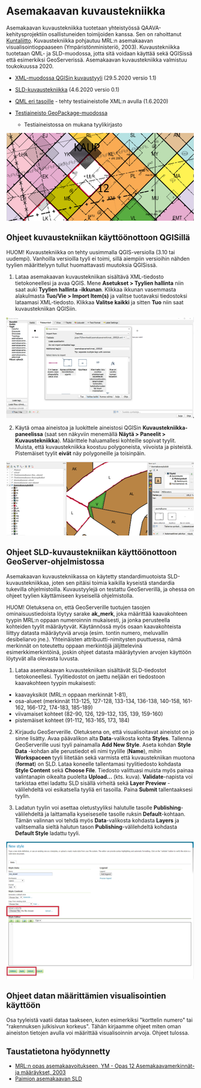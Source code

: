 # Asemakaavan kuvaustekniikka

Asemakaavan kuvaustekniikka tuotetaan yhteistyössä QAAVA-kehitysprojektiin osallistuneiden toimijoiden kanssa. 
Sen on rahoittanut [Kuntaliitto](https://www.kuntaliitto.fi/ajankohtaista/2020/avoin-tyylikirjasto-helpottaa-asemakaavojen-digitalisointia?fbclid=IwAR3d_moQRJR0IxAxzJXxjlo4YtGfzT4ju87H8DTurRdNXtqo7FvnMIFkCUA). Kuvaustekniikka pohjautuu MRL:n asemakaavan visualisointioppaaseen (Ympäristönministeriö, 2003). Kuvaustekniikka tuotetaan QML- ja SLD-muodossa, jotta sitä voidaan käyttää sekä QGISissä että esimerkiksi GeoServerissä. Asemakaavan kuvaustekniikka valmistuu toukokuussa 2020.

- [XML-muodossa QGISin kuvaustyyli](asemakaavan_kuvaustekniikka.xml) (29.5.2020 versio 1.1)
- [SLD-kuvaustekniikka](SLD) (4.6.2020 versio 0.1)

- [QML eri tasoille](QML) - tehty testiaineistolle XML:n avulla (1.6.2020)
- [Testiaineisto GeoPackage-muodossa](asemakaava_testiaineisto.gpkg)
    - Testiaineistossa on mukana tyylikirjasto

<img src="asemakaavan_kuvaustekniikka_screenshot_v1.png" width="500"/>

## Ohjeet kuvaustekniikan käyttöönottoon QGISillä

HUOM! Kuvaustekniikka on tehty uusimmalla QGIS-versiolla (3.10 tai uudempi). Vanhoilla versioilla tyyli ei toimi, sillä aiempiin versioihin nähden tyylien määrittelyyn tullut huomattavasti muutoksia QGISissä.

1. Lataa asemakaavan kuvaustekniikan sisältävä XML-tiedosto tietokoneellesi ja avaa QGIS. Mene **Asetukset > Tyylien hallinta** niin saat auki **Tyylien hallinta -ikkunan**. Klikkaa ikkunan vasemmasta alakulmasta **Tuo/Vie > Import Item(s)** ja valitse tuotavaksi tiedostoksi lataamasi XML-tiedosto. Klikkaa **Valitse kaikki** ja sitten **Tuo** niin saat kuvaustekniikan QGISiin.

<img src="QGIS_tyylien_tuonti.png" width="500"/>

2. Käytä omaa aineistoa ja luokittele aineistosi QGISin **Kuvaustekniikka-paneelissa** (saat sen näkyviin menemällä **Näytä > Paneelit > Kuvaustekniikka**). Määrittele haluamallesi kohteille sopivat tyylit. Muista, että kuvaustekniikka koostuu polygoneista, viivoista ja pisteistä. Pistemäiset tyylit **eivät** näy polygoneille ja toisinpäin.

<img src="QGIS_tyylien_lisaaminen.png" width="500"/>

## Ohjeet SLD-kuvaustekniikan käyttöönottoon GeoServer-ohjelmistossa

Asemakaavan kuvaustekniikassa on käytetty standardimuotoista SLD-kuvaustekniikkaa, joten sen pitäisi toimia kaikilla kyseistä standardia tukevilla ohjelmistoilla. Kuvaustyylejä on testattu GeoServerillä, ja ohessa on ohjeet tyylien käyttämiseen kyseisellä ohjelmistolla.

HUOM! Oletuksena on, että GeoServerille tuotujen tasojen ominaisuustiedoista löytyy sarake **ak_merk**, joka määrittää kaavakohteen tyypin  MRL:n oppaan numeroinnin mukaisesti, ja jonka perusteella kohteiden tyylit määräytyvät. Käytännössä myös osaan kaavakohteista liittyy datasta määräytyviä arvoja (esim. tontin numero, meluvallin desibeliarvo jne.). Yhteinäisten attribuutti-nimitysten puuttuessa, nämä merkinnät on toteutettu oppaan merkintöjä jäljittelevinä esimerkkimerkintöinä, joskin ohjeet datasta määräytyvien arvojen käyttöön löytyvät alla olevasta luvusta.     

1. Lataa asemakaavan kuvaustekniikan sisältävät SLD-tiedostot tietokoneellesi. Tyylitiedostot on jaettu neljään eri tiedostoon kaavakohteen tyypin mukaisesti: 

- kaavayksiköt (MRL:n oppaan merkinnät 1-81), 
- osa-alueet (merkinnät 113-125, 127-128, 133-134, 136-138, 140-158, 161-162, 166-172, 174-183, 185-189) 
- viivamaiset kohteet (82-90, 126, 129-132, 135, 139, 159-160)
- pistemäiset kohteet (91-112, 163-165, 173, 184)

2. Kirjaudu GeoServerille. Oletuksena on, että visualisoitavat aineistot on jo sinne lisätty. Avaa päävalikon alta **Data**-valikosta kohta **Styles**. Tallenna GeoServerille uusi tyyli painamalla **Add New Style**. Aseta kohdan **Style Data** -kohdan alle perustiedot eli nimi tyylille (**Name**), mihin **Workspaceen** tyyli liitetään sekä varmista että kuvaustekniikan muotona (**format**) on SLD. Lataa koneelle tallentamasi tyylitiedosto kohdasta **Style Content** sekä **Choose File**. Tiedosto valittuasi muista myös painaa valintanapin oikealta puolelta **Upload...** (kts. kuva). **Validate**-napista voi tarkistaa ettei ladattu SLD sisällä virheitä sekä **Layer Preview** -välilehdeltä voi esikatsella tyyliä eri tasoilla. Paina **Submit** tallentaaksesi tyylin.

3. Ladatun tyylin voi asettaa oletustyyliksi halutulle tasolle **Publishing**-välilehdeltä ja laittamalla kyseiseselle tasolle ruksin **Default**-kohtaan. Tämän valinnan voi tehdä myös **Data**-valikosta kohdasta **Layers** ja valitsemalla sieltä halutun tason **Publishing**-välilehdeltä kohdasta **Default Style** ladattu tyyli.

<img src="geoserver_new_style_screenshot.PNG" width="500"/>


## Ohjeet datan määrittämien visualisointien käyttöön

Osa tyyleistä vaatii dataa taakseen, kuten esimerkiksi "korttelin numero" tai "rakennuksen julkisivun korkeus". Tähän kirjaamme ohjeet miten oman aineiston tietojen avulla voi määrittää visualisoinnin arvoja. Ohjeet tulossa.

## Taustatietona hyödynnetty
- [MRL:n opas asemakaavoitukseen, YM - Opas 12 Asemakaavamerkinnät- ja määräykset, 2003](https://www.ym.fi/fi-FI/Maankaytto_ja_rakentaminen/Lainsaadanto_ja_ohjeet/Maankaytto_ja_rakennuslaki_2000_sarja/Opas_12_Asemakaavamerkinnat_ja_maaraykse(4437))
- [Paimion asemakaavan SLD](paimion-asemakaavan-sld)
